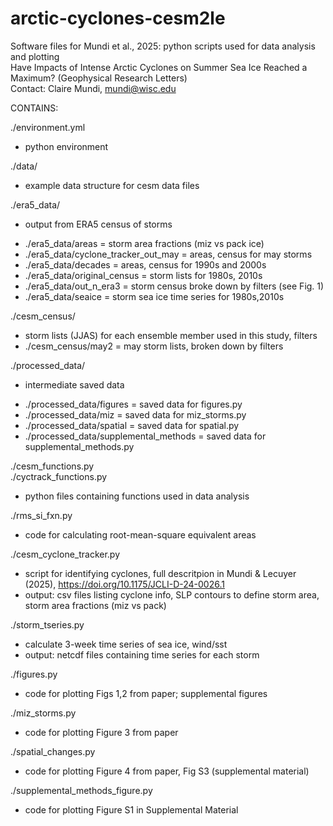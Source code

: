 # arctic-cyclones-cesm2le
Software files for Mundi et al., 2025: python scripts used for data analysis and plotting  
Have Impacts of Intense Arctic Cyclones on Summer Sea Ice Reached a Maximum? (Geophysical Research Letters)  
Contact: Claire Mundi, mundi@wisc.edu

CONTAINS:

./environment.yml
+ python environment

./data/
+ example data structure for cesm data files

./era5_data/
+ output from ERA5 census of storms
* ./era5_data/areas = storm area fractions (miz vs pack ice)
* ./era5_data/cyclone_tracker_out_may = areas, census for may storms
* ./era5_data/decades = areas, census for 1990s and 2000s
* ./era5_data/original_census = storm lists for 1980s, 2010s
* ./era5_data/out_n_era3 = storm census broke down by filters (see Fig. 1)
* ./era5_data/seaice = storm sea ice time series for 1980s,2010s

./cesm_census/
+ storm lists (JJAS) for each ensemble member used in this study, filters
+ ./cesm_census/may2 = may storm lists, broken down by filters

./processed_data/
+ intermediate saved data
* ./processed_data/figures = saved data for figures.py
* ./processed_data/miz = saved data for miz_storms.py
* ./processed_data/spatial = saved data for spatial.py
* ./processed_data/supplemental_methods = saved data for supplemental_methods.py

./cesm_functions.py  
./cyctrack_functions.py
+ python files containing functions used in data analysis

./rms_si_fxn.py
+ code for calculating root-mean-square equivalent areas

./cesm_cyclone_tracker.py
+ script for identifying cyclones, full descritpion in Mundi & Lecuyer (2025), https://doi.org/10.1175/JCLI-D-24-0026.1
+ output: csv files listing cyclone info, SLP contours to define storm area, storm area fractions (miz vs pack)

./storm_tseries.py
+ calculate 3-week time series of sea ice, wind/sst
+ output: netcdf files containing time series for each storm

./figures.py
+ code for plotting Figs 1,2 from paper; supplemental figures

./miz_storms.py
+ code for plotting Figure 3 from paper

./spatial_changes.py
+ code for plotting Figure 4 from paper, Fig S3 (supplemental material)

./supplemental_methods_figure.py
+ code for plotting Figure S1 in Supplemental Material
 
